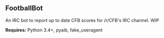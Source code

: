 ## FootballBot

An IRC bot to report up to date CFB scores for /r/CFB's IRC channel. WIP

**Requires:** Python 3.4+, pyaib, fake_useragent
